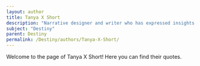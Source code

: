 ```yaml
---
layout: author
title: Tanya X Short
description: "Narrative designer and writer who has expressed insights about storytelling within Destiny."
subject: "Destiny"
parent: Destiny
permalink: /Destiny/authors/Tanya-X-Short/
---
```


Welcome to the page of Tanya X Short! Here you can find their quotes.
